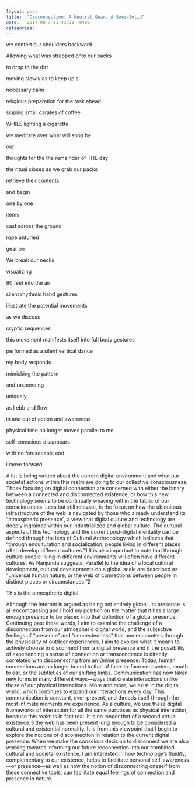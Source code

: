 ```yaml
---
layout: post
title:  "Disconnection: A Neutral Gear, A Semi-Solid"
date:   2017-08-7 01:43:32 -0400
categories:
---
```


we contort our shoulders backward

Allowing what was strapped onto our backs

to drop to the dirt

moving slowly as to keep up a

necessary calm

religious preparation for the task ahead

sipping small carafes of coffee

WHILE lighting a cigarette


we meditate over what will soon be

our

thoughts for the the remainder of THE day

the ritual closes as we grab our packs

retrieve their contents

and begin

one by one

items

cast across the ground

rope unfurled

gear on

We break our necks  

visualizing

80 feet into the air

silent rhythmic hand gestures

illustrate the potential movements

as we discuss

cryptic sequences

this movement manifests itself into full body gestures

performed as a silent vertical dance

my body responds

mimicking the pattern

and responding

uniquely


as I ebb and flow

in and out of action and awareness

physical time no longer moves parallel to me

self-conscious disappears

with no foreseeable end

i move forward  

A lot is being written about the current digital environment and what our societal actions within this realm are doing to our collective consciousness. Those focusing on digital connection are concerned with either the binary between a connected and disconnected existence, or how this new technology seems to be continually weaving within the fabric of our consciousness. Less but still relevant, is the focus on how the ubiquitous infrastructure of the web is navigated by those who already understand its “atmospheric presence”, a view that digital culture and technology are deeply ingrained within our industrialized and global culture. The cultural aspects of this technology and the current post-digital mentality can be defined through the lens of Cultural Anthropology which believes that “through enculturation and socialization, people living in different places often develop different cultures.”1 It is also important to note that through culture people living in different environments will often have different cultures. As Nanjunda suggests: Parallel to the idea of a local cultural development, cultural developments on a global scale are described as “universal human nature, or the web of connections between people in distinct places or circumstances.”2  

This is the atmospheric digital.

Although the Internet is argued as being not entirely global, its presence is all encompassing and I hold my position on the matter that it has a large enough presence to be placed into that definition of a global presence.
Continuing past these words, I aim to examine the challenge of a disconnection from our atmospheric digital world, and the subjective feelings of “presence” and “connectedness” that one encounters through the physicality of outdoor experiences. I aim to explore what it means to actively choose to disconnect from a digital presence and if the possibility of experiencing a sense of connection or transcendence is directly correlated with disconnecting from an Online presence.
Today, human connections are no longer bound to that of face-to-face encounters, mouth to ear, or the subtleties of our shifting limbs. Communication has now taken new forms in many different ways—ways that create interactions unlike those of our physical interactions. More and more, we exist in the digital world, which continues to expand our interactions every day. This communication is constant, ever-present, and threads itself through the most intimate moments we experience. As a culture, we use these digital frameworks of interaction for all the same purposes as physical interaction, because this realm is in fact real. It is no longer that of a second virtual existence;3 the web has been present long enough to be considered a cultural and existential normality. It is from this viewpoint that I begin to explore the notions of disconnection in relation to the current digital presence.
When we make the conscious decision to disconnect we are also working towards informing our future reconnection into our combined cultural and societal existence. I am interested in how technology’s fluidity, complementary to our existence, helps to facilitate personal self-awareness—or presence—as well as how the notion of disconnecting oneself from these connective tools, can facilitate equal feelings of connection and presence in nature. 	 
